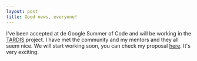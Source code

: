 ```yaml
---
layout: post
title: Good news, everyone!
---
```

I've been accepted at de Google Summer of Code and will be working in the [TARDIS](http://tardis-sn.github.io/tardis/) project. I have met the community and my mentors and they all seem nice. We will start working soon, you can check my proposal [here](https://summerofcode.withgoogle.com/projects/#4992217086689280). It's very exciting.
